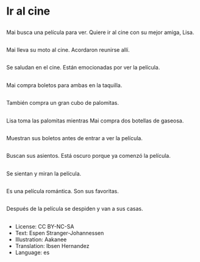 # Ir al cine

##
Mai busca una película para ver. Quiere ir al cine con su mejor amiga, Lisa.

##
Mai lleva su moto al cine. Acordaron reunirse allí.

##
Se saludan en el cine. Están emocionadas por ver la película.

##
Mai compra boletos para ambas en la taquilla.

##
También compra un gran cubo de palomitas.

##
Lisa toma las palomitas mientras Mai compra dos botellas de gaseosa.

##
Muestran sus boletos antes de entrar a ver la película.

##
Buscan sus asientos. Está oscuro porque ya comenzó la película.

##
Se sientan y miran la película.

##
Es una película romántica. Son sus favoritas.

##
Después de la película se despiden y van a sus casas.

##
* License: CC BY-NC-SA
* Text: Espen Stranger-Johannessen
* Illustration: Aakanee
* Translation: Ibsen Hernandez
* Language: es
